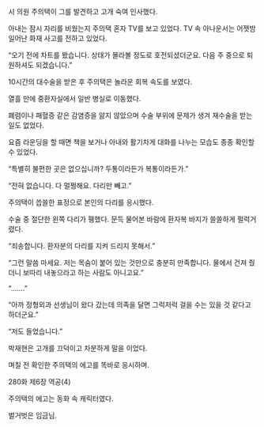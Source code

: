 시 의원 주의택이 그를 발견하고 고개 숙여 인사했다.

아내는 잠시 자리를 비웠는지 주의택 혼자 TV를 보고 있었다. TV 속 아나운서는 어젯밤 일어난 화재 사고를 전하고 있었다.

“오기 전에 차트를 봤습니다. 상태가 몰라볼 정도로 호전되셨더군요. 다음 주 중으로 퇴원하셔도 되겠습니다.”

10시간의 대수술을 받은 후 주의택은 놀라운 회복 속도를 보였다.

열흘 만에 중환자실에서 일반 병실로 이동했다.

폐렴이나 패혈증 같은 감염증을 앓지 않았으며 수술 부위에 문제가 생겨 재수술을 받는 일도 없었다.

요즘 라운딩을 할 때면 책을 보거나 아내와 활기차게 대화를 나누는 모습도 종종 확인할 수 있었다.

“특별히 불편한 곳은 없으십니까? 두통이라든가 복통이라든가.”

“전혀 없습니다. 다 멀쩡해요. 다리만 빼고.”

주의택이 씁쓸한 표정으로 본인의 다리를 응시했다.

수술 중 절단한 왼쪽 다리가 휑했다. 문득 물어본 바람에 환자복 바지가 쓸쓸하게 펄럭거렸다.

“죄송합니다. 환자분의 다리를 지켜 드리지 못해서.”

“그런 말씀 마세요. 저는 목숨이 붙어 있는 것만으로 충분히 만족합니다. 물에서 건져 줬더니 보따리 내놓으라고 하는 사람도 아니고요.”

“…….”

“아까 정형외과 선생님이 왔다 갔는데 의족을 달면 그럭저럭 걸을 수는 있을 것 같다고 하더군요.”

“저도 들었습니다.”

박재현은 고개를 끄덕이고 차분하게 말을 이었다.

며칠 전 확인한 주의택의 에고를 똑바로 응시하며.

280화 제6장 역공(4)

주의택의 에고는 동화 속 캐릭터였다.

벌거벗은 임금님.